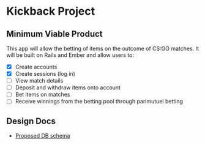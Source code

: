 # Kickback Project
## Minimum Viable Product
This app will allow the betting of items on the outcome of CS:GO matches. It will be built on Rails and Ember and allow users to:

- [X] Create accounts
- [X] Create sessions (log in)
- [ ] View match details
- [ ] Deposit and withdraw items onto account
- [ ] Bet items on matches
- [ ] Receive winnings from the betting pool through parimutuel betting

## Design Docs
* [Proposed DB schema][schema]

[schema]: ./docs/schema.md
